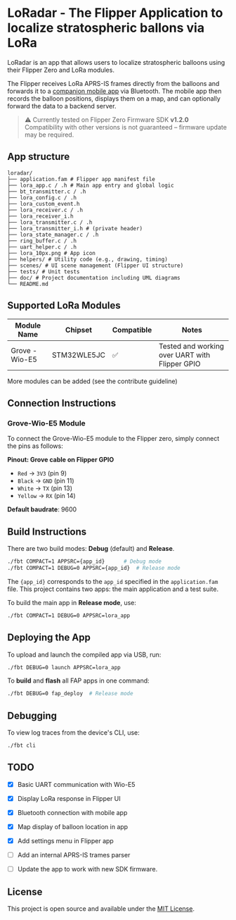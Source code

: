 # LoRadar - The Flipper Application to localize stratospheric ballons via LoRa

LoRadar is an app that allows users to localize stratospheric balloons using their Flipper Zero and LoRa modules.

The Flipper receives LoRa APRS-IS frames directly from the balloons and forwards it to a [companion mobile app](https://github.com/nahel-b/flipperApp) via Bluetooth.
The mobile app then records the balloon positions, displays them on a map, and can optionally forward the data to a backend server.


> ⚠️ Currently tested on Flipper Zero Firmware SDK **v1.2.0**  
> Compatibility with other versions is not guaranteed – firmware update may be required.

## App structure
```
loradar/
├── application.fam # Flipper app manifest file
├── lora_app.c / .h # Main app entry and global logic
├── bt_transmitter.c / .h
├── lora_config.c / .h
├── lora_custom_event.h
├── lora_receiver.c / .h
├── lora_receiver_i.h 
├── lora_transmitter.c / .h
├── lora_transmitter_i.h # (private header)
├── lora_state_manager.c / .h
├── ring_buffer.c / .h
├── uart_helper.c / .h
├── lora_10px.png # App icon
├── helpers/ # Utility code (e.g., drawing, timing)
├── scenes/ # UI scene management (Flipper UI structure)
├── tests/ # Unit tests
├── doc/ # Project documentation including UML diagrams
└── README.md
```

## Supported LoRa Modules

| Module Name          | Chipset       | Compatible | Notes                                               |
|----------------------|---------------|------------|-----------------------------------------------------|
| Grove - Wio-E5       | STM32WLE5JC   | ✅         | Tested and working over UART with Flipper GPIO      |


More modules can be added (see the contribute guideline)

## Connection Instructions

### Grove-Wio-E5 Module
To connect the Grove-Wio-E5 module to the Flipper zero, simply connect the pins as follows: 

**Pinout: Grove cable on Flipper GPIO**
- `Red` → `3V3` (pin 9)
- `Black` → `GND` (pin 11)
- `White` → `TX` (pin 13)
- `Yellow` → `RX` (pin 14)

**Default baudrate**: 9600

## Build Instructions

There are two build modes: **Debug** (default) and **Release**.

```sh
./fbt COMPACT=1 APPSRC={app_id}      # Debug mode
./fbt COMPACT=1 DEBUG=0 APPSRC={app_id}  # Release mode
```

The `{app_id}` corresponds to the `app_id` specified in the `application.fam` file. 
This project contains two apps: the main application and a test suite.

To build the main app in **Release mode**, use:

```sh
./fbt COMPACT=1 DEBUG=0 APPSRC=lora_app
```

## Deploying the App

To upload and launch the compiled app via USB, run:

```sh
./fbt DEBUG=0 launch APPSRC=lora_app
```

To **build** and **flash** all FAP apps in one command:

```sh
./fbt DEBUG=0 fap_deploy  # Release mode
```

## Debugging

To view log traces from the device's CLI, use:

```sh
./fbt cli
```


## TODO

- [x] Basic UART communication with Wio-E5
- [x] Display LoRa response in Flipper UI
- [x] Bluetooth connection with mobile app
- [x] Map display of balloon location in app
- [x] Add settings menu in Flipper app
- [ ] Add an internal APRS-IS trames parser
- [ ] Update the app to work with new SDK firmware.



## License

This project is open source and available under the [MIT License](./LICENSE).
